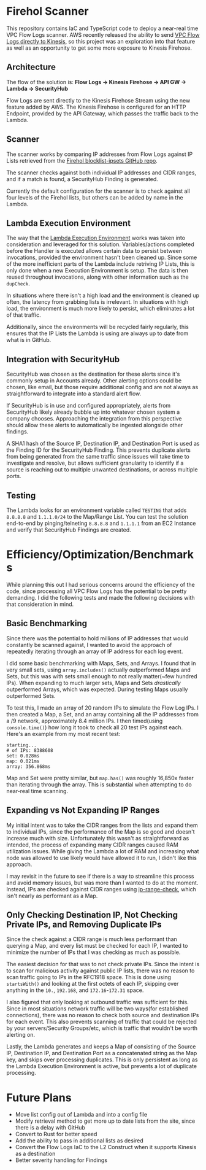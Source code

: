 # Firehol Scanner

This repository contains IaC and TypeScript code to deploy a near-real time VPC Flow Logs scanner. AWS recently released the ability to send [VPC Flow Logs directly to Kinesis](https://aws.amazon.com/blogs/networking-and-content-delivery/introducing-amazon-vpc-flow-logs-kinesis-data-firehose/), so this project was an exploration into that feature as well as an opportunity to get some more exposure to Kinesis Firehose.


## Architecture

The flow of the solution is: **Flow Logs -> Kinesis Firehose -> API GW -> Lambda -> SecurityHub**

Flow Logs are sent directly to the Kinesis Firehose Stream using the new feature added by AWS. The Kinesis Firehose is configured for an HTTP Endpoint, provided by the API Gateway, which passes the traffic back to the Lambda. 


## Scanner

The scanner works by comparing IP addresses from Flow Logs against IP Lists retrieved from the [Firehol blocklist-ipsets GitHub repo](https://github.com/firehol/blocklist-ipsets).

The scanner checks against both individual IP addresses and CIDR ranges, and if a match is found, a SecurityHub Finding is generated. 

Currently the default configuration for the scanner is to check against all four levels of the Firehol lists, but others can be added by name in the Lambda.


## Lambda Execution Environment

The way that the [Lambda Execution Environment](https://docs.aws.amazon.com/lambda/latest/operatorguide/execution-environments.html) works was taken into consideration and leveraged for this solution. Variables/actions completed before the Handler is executed allows certain data to persist between invocations, provided the environment hasn't been cleaned up. Since some of the more inefficient parts of the Lambda include retriving IP Lists, this is only done when a new Execution Environment is setup. The data is then reused throughout invocations, along with other information such as the `dupCheck`.

In situations where there isn't a high load and the environment is cleaned up often, the latency from grabbing lists is irrelevant. In situations with high load, the environment is much more likely to persist, which eliminates a lot of that traffic.

Additionally, since the environments will be recycled fairly regularly, this ensures that the IP Lists the Lambda is using are always up to date from what is in GitHub.


## Integration with SecurityHub

SecurityHub was chosen as the destination for these alerts since it's commonly setup in Accounts already. Other alerting options could be chosen, like email, but those require additional config and are not always as straightforward to integrate into a standard alert flow.

If SecurityHub is in use and configured appropriately, alerts from SecurityHub likely already bubble up into whatever chosen system a company chooses. Approaching the integration from this perspective should allow these alerts to automatically be ingested alongside other findings.

A SHA1 hash of the Source IP, Destination IP, and Destination Port is used as the Finding ID for the SecurityHub Finding. This prevents duplicate alerts from being generated from the same traffic since issues will take time to investigate and resolve, but allows sufficient granularity to identify if a source is reaching out to multiple unwanted destinations, or across multiple ports.


## Testing

The Lambda looks for an environment variable called `TESTING` that adds `8.8.8.8` and `1.1.1.0/24` to the Map/Range List. You can test the solution end-to-end by pinging/telneting `8.8.8.8` and `1.1.1.1` from an EC2 Instance and verify that SecurityHub Findings are created.


# Efficiency/Optimization/Benchmarks

While planning this out I had serious concerns around the efficiency of the code, since processing all VPC Flow Logs has the potential to be pretty demanding. I did the following tests and made the following decisions with that consideration in mind.


## Basic Benchmarking

Since there was the potential to hold millions of IP addresses that would constantly be scanned against, I wanted to avoid the approach of repeatedly iterating through an array of IP address for each log event.

I did some basic benchmarking with Maps, Sets, and Arrays. I found that in very small sets, using `array.includes()` actually outperformed Maps and Sets, but this was with sets small enough to not really matter(~few hundred IPs). When expanding to much larger sets, Maps and Sets *drastically* outperformed Arrays, which was expected. During testing Maps usually outperformed Sets.

To test this, I made an array of 20 random IPs to simulate the Flow Log IPs. I then created a Map, a Set, and an array containing all the IP addresses from a /9 network, approximately 8.4 million IPs. I then timed(using `console.time()`) how long it took to check all 20 test IPs against each. Here's an example from my most recent test:

```
starting...
# of IPs: 8388608
set: 0.028ms
map: 0.021ms
array: 356.868ms
```

Map and Set were pretty similar, but `map.has()` was roughly 16,850x faster than iterating through the array. This is substantial when attempting to do near-real time scanning.


## Expanding vs Not Expanding IP Ranges

My initial intent was to take the CIDR ranges from the lists and expand them to individual IPs, since the performance of the Map is so good and doesn't increase much with size. Unfortunately this wasn't as straightforward as intended, the process of expanding many CIDR ranges caused RAM utilization issues. While giving the Lambda a lot of RAM and increasing what node was allowed to use likely would have allowed it to run, I didn't like this approach.

I may revisit in the future to see if there is a way to streamline this process and avoid memory issues, but was more than I wanted to do at the moment. Instead, IPs are checked against CIDR ranges using [ip-range-check](https://github.com/danielcompton/ip-range-check), which isn't nearly as performant as a Map.


## Only Checking Destination IP, Not Checking Private IPs, and Removing Duplicate IPs

Since the check against a CIDR range is much less performant than querying a Map, and every list must be checked for each IP, I wanted to minimize the number of IPs that I was checking as much as possible.

The easiest decision for that was to not check private IPs. Since the intent is to scan for malicious activity against public IP lists, there was no reason to scan traffic going to IPs in the RFC1918 space. This is done using `startsWith()` and looking at the first octets of each IP, skipping over anything in the `10.`, `192.168`, and `172.16`-`172.31` space.

I also figured that only looking at outbound traffic was sufficient for this. Since in most situations network traffic will be two ways(for established connections), there was no reason to check both source and destination IPs for each event. This also prevents scanning of traffic that could be rejected by your servers/Security Groups/etc, which is traffic that wouldn't be worth alerting on.

Lastly, the Lambda generates and keeps a Map of consisting of the Source IP, Destination IP, and Destination Port as a concatenated string as the Map key, and skips over processing duplicates. This is only persistent as long as the Lambda Execution Environment is active, but prevents a lot of duplicate processing.



# Future Plans

- Move list config out of Lambda and into a config file
- Modify retrieval method to get more up to date lists from the site, since there is a delay with GitHub
- Convert to Rust for better speed
- Add the ability to pass in additional lists as desired
- Convert the Flow Logs IaC to the L2 Construct when it supports Kinesis as a destination
- Better severity handling for Findings